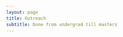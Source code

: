 ```yaml
---
layout: page
title: Outreach 
subtitle: Done from undergrad till masters
---
```


<div id="slideshow" style="max-width:600px; margin:auto;">
  <img src="/assets/img/outreach.jpg" style="width:100%; display:none;">
  <img src="/assets/img/outreach2.jpg" style="width:100%; display:none;">
  <img src="/assets/img/outreach3.jpg" style="width:100%; display:none;">
  <img src="/assets/img/outreach4.jpg" style="width:100%; display:none;">
  <img src="/assets/img/outreach5.jpg" style="width:100%; display:none;">
  <img src="/assets/img/outreach6.jpg" style="width:100%; display:none;">
  <img src="/assets/img/outreach7.jpg" style="width:100%; display:none;">
  <img src="/assets/img/outreach8.jpg" style="width:100%; display:none;">
  <img src="/assets/img/outreach9.jpg" style="width:100%; display:none;">
</div>

<script>
  let slideIndex = 0;
  const slides = document.querySelectorAll("#slideshow img");

  function showSlides() {
    // Hide all slides
    for (let i = 0; i < slides.length; i++) {
      slides[i].style.display = "none";
    }

    // Show the next slide
    slideIndex++;
    if (slideIndex > slides.length) { slideIndex = 1; }
    slides[slideIndex - 1].style.display = "block";

    // Set timer for next slide
    setTimeout(showSlides, 3000); // 3000 ms = 3 seconds
  }

  // Start the slideshow when the page has loaded
  document.addEventListener("DOMContentLoaded", showSlides);
</script>
